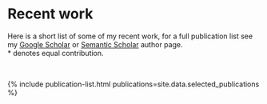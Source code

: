 # Recent work

Here is a short list of some of my recent work, for a full publication list see my
[Google Scholar](https://scholar.google.com/citations?user=F_RBceUAAAAJ&hl=en&oi=ao)
or
[Semantic Scholar](https://www.semanticscholar.org/author/Luca-Weihs/20745881)
author page.
<br /> * denotes equal contribution.

<br />

{% include publication-list.html publications=site.data.selected_publications %}
